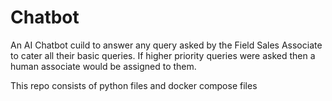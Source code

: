 # Chatbot

An AI Chatbot cuild to answer any query asked by the Field Sales Associate to cater all their basic queries. If higher priority queries were asked then a human associate would be assigned to them.

This repo consists of python files and docker compose files
